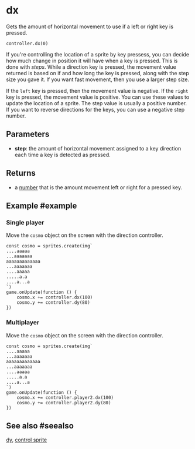 # dx

Gets the amount of horizontal movement to use if a left or right key is pressed.

```sig
controller.dx(0)
```

If you're controlling the location of a sprite by key pressess, you can decide how much change in position it will have when a key is pressed. This is done with _steps_. While a direction key is pressed, the movement value returned is based on if and how long the key is pressed, along with the step size you gave it. If you want fast movement, then you use a larger step size.

If the ``left`` key is pressed, then the movement value is negative. If the ``right`` key is pressed, the movement value is positive. You can use these values to update the location of a sprite. The step value is usually a positive number. If you want to reverse directions for the keys, you can use a negative step number.

## Parameters

* **step**: the amount of horizontal movement assigned to a key direction each time a key is detected as pressed.

## Returns

* a [number](/types/number) that is the amount movement left or right for a pressed key.

## Example #example

### Single player

Move the ``cosmo`` object on the screen with the direction controller.

```blocks
const cosmo = sprites.create(img`
....aaaaa
...aaaaaaa
aaaaaaaaaaaaa
...aaaaaaa
....aaaaa
.....a.a
....a...a
`)
game.onUpdate(function () {
    cosmo.x += controller.dx(100)
    cosmo.y += controller.dy(80)
})
```

### Multiplayer

Move the ``cosmo`` object on the screen with the direction controller.

```blocks
const cosmo = sprites.create(img`
....aaaaa
...aaaaaaa
aaaaaaaaaaaaa
...aaaaaaa
....aaaaa
.....a.a
....a...a
`)
game.onUpdate(function () {
    cosmo.x += controller.player2.dx(100)
    cosmo.y += controller.player2.dy(80)
})
```

## See also #seealso

[dy](/reference/controller/dy),
[control sprite](/reference/controller/control-sprite)